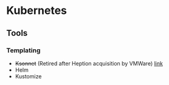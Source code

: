 # Kubernetes

## Tools

### Templating

* ~~Ksonnet~~ (Retired after Heption acquisition by VMWare) [link](https://ksonnet.io/)
* Helm
* Kustomize
